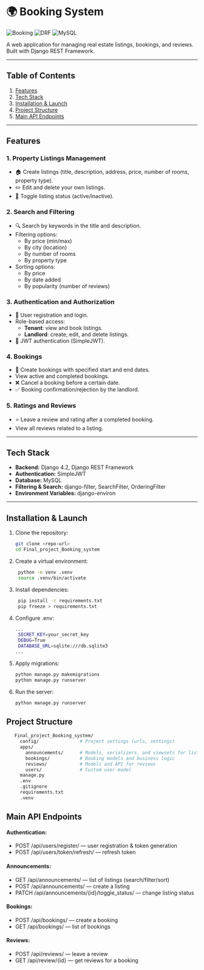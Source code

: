 # 🌍 **Booking System**  
![Booking](https://img.shields.io/badge/Django-5.2.4-brightgreen) ![DRF](https://img.shields.io/badge/DRF-API-red) ![MySQL](https://img.shields.io/badge/DB-MySQL-blue)


A web application for managing real estate listings, bookings, and reviews.  
Built with Django REST Framework.

---

## **Table of Contents**
1. [Features](#features)
2. [Tech Stack](#tech-stack)
3. [Installation & Launch](#installation--launch)
4. [Project Structure](#project-structure)
5. [Main API Endpoints](#main-api-endpoints)

---

## **Features**

### 1. **Property Listings Management**
- 🏠 Create listings (title, description, address, price, number of rooms, property type).  
- ✏️ Edit and delete your own listings.  
- 🔄 Toggle listing status (active/inactive).

### 2. **Search and Filtering**
- 🔍 Search by keywords in the title and description.  
- Filtering options:
  - By price (min/max)
  - By city (location)
  - By number of rooms
  - By property type  
- Sorting options:
  - By price  
  - By date added  
  - By popularity (number of reviews)

### 3. **Authentication and Authorization**
- 👥 User registration and login.  
- Role-based access:
  - **Tenant**: view and book listings.  
  - **Landlord**: create, edit, and delete listings.  
- 🔐 JWT authentication (SimpleJWT).

### 4. **Bookings**
- 📅 Create bookings with specified start and end dates.  
- View active and completed bookings.  
- ❌ Cancel a booking before a certain date.  
- ✅ Booking confirmation/rejection by the landlord.

### 5. **Ratings and Reviews**
- ⭐ Leave a review and rating after a completed booking.  
- View all reviews related to a listing.  

---

## **Tech Stack**
- **Backend:** Django 4.2, Django REST Framework  
- **Authentication:** SimpleJWT  
- **Database:** MySQL  
- **Filtering & Search:** django-filter, SearchFilter, OrderingFilter  
- **Environment Variables:** django-environ  

---

## **Installation & Launch**
1. Clone the repository:
   ```bash
   git clone <repo-url>
   cd Final_project_Booking_system
   ```

2. Create a virtual environment:  
   ```bash
    python -m venv .venv
    source .venv/bin/activate
   ```
3. Install dependencies: 
   ```bash
    pip install -r requirements.txt
    pip freeze > requirements.txt
   ```
4. Configure .env:
   ```bash
   ...
    SECRET_KEY=your_secret_key
    DEBUG=True
    DATABASE_URL=sqlite:///db.sqlite3
   ...
   ```
5. Apply migrations:
   ```bash
   python manage.py makemigrations 
   python manage.py runserver
   ```
6. Run the server:
   ```bash
   python manage.py runserver
   ```

## **Project Structure**
   ```bash
      Final_project_Booking_system/
        config/               # Project settings (urls, settings)
        apps/
          announcements/      # Models, serializers, and viewsets for listings
          bookings/           # Booking models and business logic
          reviews/            # Models and API for reviews
          users/              # Custom user model
        manage.py
        .env
        .gitignore
        requirements.txt
        .venv

   ```
## **Main API Endpoints**  
#### Authentication:
- POST /api/users/register/ — user registration & token generation
- POST /api/users/token/refresh/ — refresh token

#### Announcements:
- GET /api/announcements/ — list of listings (search/filter/sort)
- POST /api/announcements/ — create a listing
- PATCH /api/announcements/{id}/toggle_status/ — change listing status

#### Bookings:
- POST /api/bookings/ — create a booking
- GET /api/bookings/ — list of bookings

#### Reviews:
- POST /api/reviews/ — leave a review
- GET /api/review/{id} — get reviews for a booking

